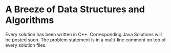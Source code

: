 # A Breeze of Data Structures and Algorithms

Every solution has been written in C++. Corresponding Java Solutions will be posted soon. The problem statement is in a multi-line comment on top of every solution files.
